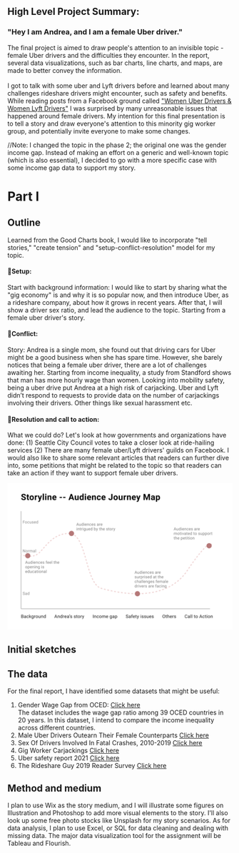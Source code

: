 ## High Level Project Summary:

### "Hey I am Andrea, and I am a female Uber driver." 

The final project is aimed to draw people's attention to an invisible topic - female Uber drivers and the difficulties they encounter. In the report, several data visualizations, such as bar charts, line charts, and maps, are made to better convey the information.
<br>
<br>
I got to talk with some uber and Lyft drivers before and learned about many challenges rideshare drivers might encounter, such as safety and benefits. While reading posts from a Facebook ground called ["Women Uber Drivers & Women Lyft Drivers"](https://www.facebook.com/groups/1065540300147658) I was surprised by many unreasonable issues that happened around female drivers. My intention for this final presentation is to tell a story and draw everyone's attention to this minority gig worker group, and potentially invite everyone to make some changes.

//Note: I changed the topic in the phase 2; the original one was the gender income gap. Instead of making an effort on a generic and well-known topic (which is also essential), I decided to go with a more specific case with some income gap data to support my story. 

# Part I

## Outline

Learned from the Good Charts book, I would like to incorporate "tell stories," "create tension" and "setup-conflict-resolution" model for my topic.
<br>
#### 📍Setup:
Start with background information: I would like to start by sharing what the "gig economy" is and why it is so popular now, and then introduce Uber, as a rideshare company, about how it grows in recent years. After that, I will show a driver sex ratio, and lead the audience to the topic. Starting from a female uber driver's story.
#### 📍Conflict:
Story: Andrea is a single mom, she found out that driving cars for Uber might be a good business when she has spare time. However, she barely notices that being a female uber driver, there are a lot of challenges awaiting her. Starting from income inequality, a study from Standford shows that man has more hourly wage than women. Looking into mobility safety, being a uber drive put Andrea at a high risk of carjacking. Uber and Lyft didn’t respond to requests to provide data on the number of carjackings involving their drivers. Other things like sexual harassment etc.  
#### 📍Resolution and call to action:
What we could do? Let's look at how governments and organizations have done: (1) Seattle City Council votes to take a closer look at ride-hailing services (2) There are many female uber/Lyft drivers' guilds on Facebook. I would also like to share some relevant articles that readers can further dive into, some petitions that might be related to the topic so that readers can take an action if they want to support female uber drivers.

![Image of wireframe](/journeymap.png)

## Initial sketches


## The data

For the final report, I have identified some datasets that might be useful:
1. Gender Wage Gap from OCED:  [Click here](https://www.oecd.org/gender/data/employment/)<br>
The dataset includes the wage gap ratio among 39 OCED countries in 20 years. In this dataset, I intend to compare the income inequality across different countries. 
2. Male Uber Drivers Outearn Their Female Counterparts [Click here](https://www-statista-com.cmu.idm.oclc.org/chart/14660/male-uber-drivers-outearn-their-female-counterparts/)
3. Sex Of Drivers Involved In Fatal Crashes, 2010-2019 [Click here](https://www.iii.org/table-archive/20749)
4. Gig Worker Carjackings [Click here](https://github.com/the-markup/investigation-gig-carjacking)
5. Uber safety report 2021 [Click here](https://uber.app.box.com/s/3nh58uemjnp4fa5bonld06w3flg5ckp7?uclick_id=54a4eac5-c19a-425f-ae07-8a8ac83267a6)
6. The Rideshare Guy 2019 Reader Survey [Click here](https://docs.google.com/document/d/1Ep8Rp4gQk6vZfwNm-XthBkM0plof24E4PBxKoOMvYgk/edit)

## Method and medium

I plan to use Wix as the story medium, and I will illustrate some figures on Illustration and Photoshop to add more visual elements to the story. I'll also look up some free photo stocks like Unsplash for my story scenarios. As for data analysis, I plan to use Excel, or SQL for data cleaning and dealing with missing data. The major data visualization tool for the assignment will be Tableau and Flourish.

